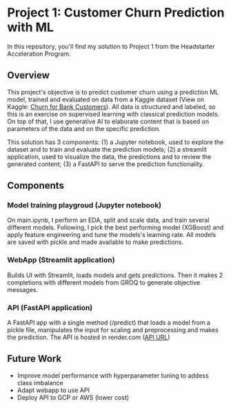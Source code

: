 # Project 1: Customer Churn Prediction with ML

In this repository, you'll find my solution to Project 1 from the Headstarter Acceleration Program.

## Overview

This project's objective is to predict customer churn using a prediction ML model, trained and evaluated on data from a Kaggle dataset (View on Kaggle: [Churn for Bank Customers](https://www.kaggle.com/datasets/mathchi/churn-for-bank-customers)). All data is structured and labeled, so this is an exercise on supervised learning with classical prediction models. On top of that, I use generative AI to elaborate content that is based on parameters of the data and on the specific prediction.

This solution has 3 components: (1) a Jupyter notebook, used to explore the dataset and to train and evaluate the prediction models; (2) a streamlit application, used to visualize the data, the predictions and to review the generated content; (3) a FastAPI to serve the prediction functionality.

## Components

### Model training playgroud (Jupyter notebook)
On main.ipynb, I perform an EDA, split and scale data, and train several different models. Following, I pick the best performing model (XGBoost) and apply feature engineering and tune the models's learning rate. All models are saved with pickle and made available to make predictions.

### WebApp (Streamlit application)
Builds UI with Streamlit, loads models and gets predictions. Then it makes 2 completions with different models from GROQ to generate objective messages.

### API (FastAPI application)
A FastAPI app with a single method (/predict) that loads a model from a pickle file, manipulates the input for scaling and preprocessing and makes the prediction.
The API is hosted in render.com ([API URL](https://kaggle-churn-prediction-ml.onrender.com))

## Future Work
- Improve model performance with hyperparameter tuning to addess class imbalance
- Adapt webapp to use API
- Deploy API to GCP or AWS (lower cost)